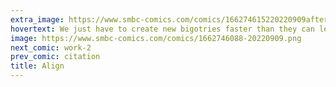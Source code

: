 ```yaml
---
extra_image: https://www.smbc-comics.com/comics/166274615220220909after.png
hovertext: We just have to create new bigotries faster than they can learn to live in harmony.
image: https://www.smbc-comics.com/comics/1662746088-20220909.png
next_comic: work-2
prev_comic: citation
title: Align
---
```


